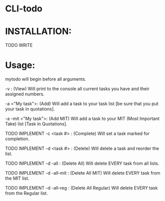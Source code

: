 # CLI-todo

# INSTALLATION:
TODO WRITE


# Usage:
mytodo will begin before all arguments.

-v : (View) Will print to the console all current tasks you have and their assigned numbers.

-a  <"My task">: (Add) Will add a task to your task list [be sure that you put your task in quotations].

-a -mit <"My task">: (Add MIT) Will add a task to your MIT (Most Important Take) list [Task in Quotations].

TODO IMPLEMENT
-c <task #> : (Complete) Will set a task marked for completion.

TODO IMPLEMENT
-d <task #>   : (Delete) Will delete a task and reorder the list.

TODO IMPLEMENT
-d -all       : (Delete All) Will delete EVERY task from all lists.

TODO IMPLEMENT
-d -all-mit   : (Delete All MIT) Will delete EVERY task from the MIT list.

TODO IMPLEMENT
-d -all-reg    : (Delete All Regular) Will delete EVERY task from the Regular list.
